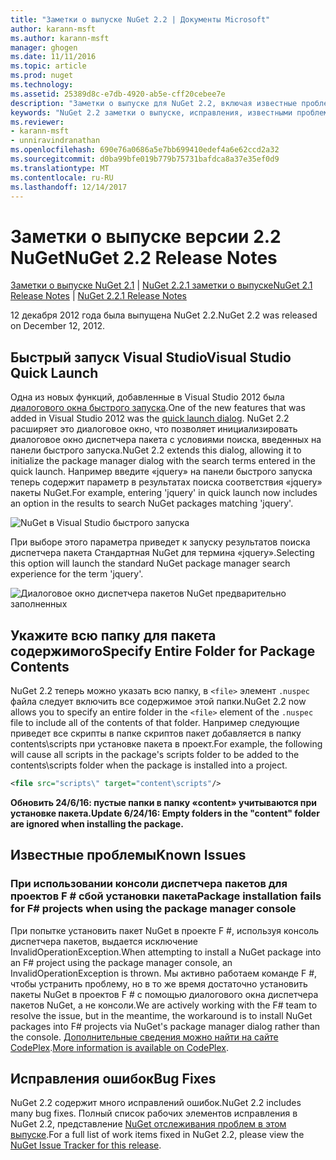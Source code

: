 ```yaml
---
title: "Заметки о выпуске NuGet 2.2 | Документы Microsoft"
author: karann-msft
ms.author: karann-msft
manager: ghogen
ms.date: 11/11/2016
ms.topic: article
ms.prod: nuget
ms.technology: 
ms.assetid: 25389d8c-e7db-4920-ab5e-cff20cebee7e
description: "Заметки о выпуске для NuGet 2.2, включая известные проблемы, исправленные ошибки, добавленные функции и DCR."
keywords: "NuGet 2.2 заметки о выпуске, исправления, известными проблемами, добавлены функции, DCR"
ms.reviewer:
- karann-msft
- unniravindranathan
ms.openlocfilehash: 690e76a0686a5e7bb699410edef4a6e62ccd2a32
ms.sourcegitcommit: d0ba99bfe019b779b75731bafdca8a37e35ef0d9
ms.translationtype: MT
ms.contentlocale: ru-RU
ms.lasthandoff: 12/14/2017
---
```

# <a name="nuget-22-release-notes"></a><span data-ttu-id="01910-104">Заметки о выпуске версии 2.2 NuGet</span><span class="sxs-lookup"><span data-stu-id="01910-104">NuGet 2.2 Release Notes</span></span>

<span data-ttu-id="01910-105">[Заметки о выпуске NuGet 2.1](../release-notes/nuget-2.1.md) | [NuGet 2.2.1 заметки о выпуске](../release-notes/nuget-2.2.1.md)</span><span class="sxs-lookup"><span data-stu-id="01910-105">[NuGet 2.1 Release Notes](../release-notes/nuget-2.1.md) | [NuGet 2.2.1 Release Notes](../release-notes/nuget-2.2.1.md)</span></span>

<span data-ttu-id="01910-106">12 декабря 2012 года была выпущена NuGet 2.2.</span><span class="sxs-lookup"><span data-stu-id="01910-106">NuGet 2.2 was released on December 12, 2012.</span></span>

## <a name="visual-studio-quick-launch"></a><span data-ttu-id="01910-107">Быстрый запуск Visual Studio</span><span class="sxs-lookup"><span data-stu-id="01910-107">Visual Studio Quick Launch</span></span>
<span data-ttu-id="01910-108">Одна из новых функций, добавленные в Visual Studio 2012 была [диалогового окна быстрого запуска](http://msdn.microsoft.com/library/hh417697.aspx).</span><span class="sxs-lookup"><span data-stu-id="01910-108">One of the new features that was added in Visual Studio 2012 was the [quick launch dialog](http://msdn.microsoft.com/library/hh417697.aspx).</span></span> <span data-ttu-id="01910-109">NuGet 2.2 расширяет это диалоговое окно, что позволяет инициализировать диалоговое окно диспетчера пакета с условиями поиска, введенных на панели быстрого запуска.</span><span class="sxs-lookup"><span data-stu-id="01910-109">NuGet 2.2 extends this dialog, allowing it to initialize the package manager dialog with the search terms entered in the quick launch.</span></span> <span data-ttu-id="01910-110">Например введите «jquery» на панели быстрого запуска теперь содержит параметр в результатах поиска соответствия «jquery» пакеты NuGet.</span><span class="sxs-lookup"><span data-stu-id="01910-110">For example, entering 'jquery' in quick launch now includes an option in the results to search NuGet packages matching 'jquery'.</span></span>

![NuGet в Visual Studio быстрого запуска](./media/quick-launch.png)

<span data-ttu-id="01910-112">При выборе этого параметра приведет к запуску результатов поиска диспетчера пакета Стандартная NuGet для термина «jquery».</span><span class="sxs-lookup"><span data-stu-id="01910-112">Selecting this option will launch the standard NuGet package manager search experience for the term 'jquery'.</span></span>

![Диалоговое окно диспетчера пакетов NuGet предварительно заполненных](./media/pkg-mgr-search-from-quick-launch.png)

## <a name="specify-entire-folder-for-package-contents"></a><span data-ttu-id="01910-114">Укажите всю папку для пакета содержимого</span><span class="sxs-lookup"><span data-stu-id="01910-114">Specify Entire Folder for Package Contents</span></span>
<span data-ttu-id="01910-115">NuGet 2.2 теперь можно указать всю папку, в `<file>` элемент `.nuspec` файла следует включить все содержимое этой папки.</span><span class="sxs-lookup"><span data-stu-id="01910-115">NuGet 2.2 now allows you to specify an entire folder in the `<file>` element of the `.nuspec` file to include all of the contents of that folder.</span></span> <span data-ttu-id="01910-116">Например следующие приведет все скрипты в папке скриптов пакет добавляется в папку contents\scripts при установке пакета в проект.</span><span class="sxs-lookup"><span data-stu-id="01910-116">For example, the following will cause all scripts in the package's scripts folder to be added to the contents\scripts folder when the package is installed into a project.</span></span>

```xml
<file src="scripts\" target="content\scripts"/>
```

<span data-ttu-id="01910-117">**Обновить 24/6/16: пустые папки в папку «content» учитываются при установке пакета.**</span><span class="sxs-lookup"><span data-stu-id="01910-117">**Update 6/24/16: Empty folders in the "content" folder are ignored when installing the package.**</span></span>

## <a name="known-issues"></a><span data-ttu-id="01910-118">Известные проблемы</span><span class="sxs-lookup"><span data-stu-id="01910-118">Known Issues</span></span>

### <a name="package-installation-fails-for-f-projects-when-using-the-package-manager-console"></a><span data-ttu-id="01910-119">При использовании консоли диспетчера пакетов для проектов F # сбой установки пакета</span><span class="sxs-lookup"><span data-stu-id="01910-119">Package installation fails for F# projects when using the package manager console</span></span>
<span data-ttu-id="01910-120">При попытке установить пакет NuGet в проекте F #, используя консоль диспетчера пакетов, выдается исключение InvalidOperationException.</span><span class="sxs-lookup"><span data-stu-id="01910-120">When attempting to install a NuGet package into an F# project using the package manager console, an InvalidOperationException is thrown.</span></span> <span data-ttu-id="01910-121">Мы активно работаем команде F #, чтобы устранить проблему, но в то же время достаточно установить пакеты NuGet в проектов F # с помощью диалогового окна диспетчера пакетов NuGet, а не консоли.</span><span class="sxs-lookup"><span data-stu-id="01910-121">We are actively working with the F# team to resolve the issue, but in the meantime, the workaround is to install NuGet packages into F# projects via NuGet's package manager dialog rather than the console.</span></span> <span data-ttu-id="01910-122">[Дополнительные сведения можно найти на сайте CodePlex](http://nuget.codeplex.com/workitem/2873).</span><span class="sxs-lookup"><span data-stu-id="01910-122">[More information is available on CodePlex](http://nuget.codeplex.com/workitem/2873).</span></span>


## <a name="bug-fixes"></a><span data-ttu-id="01910-123">Исправления ошибок</span><span class="sxs-lookup"><span data-stu-id="01910-123">Bug Fixes</span></span>
<span data-ttu-id="01910-124">NuGet 2.2 содержит много исправлений ошибок.</span><span class="sxs-lookup"><span data-stu-id="01910-124">NuGet 2.2 includes many bug fixes.</span></span> <span data-ttu-id="01910-125">Полный список рабочих элементов исправления в NuGet 2.2, представление [NuGet отслеживания проблем в этом выпуске](http://nuget.codeplex.com/workitem/list/advanced?keyword=&status=Closed&type=All&priority=All&release=NuGet%202.2&assignedTo=All&component=All&sortField=LastUpdatedDate&sortDirection=Descending&page=0).</span><span class="sxs-lookup"><span data-stu-id="01910-125">For a full list of work items fixed in NuGet 2.2, please view the [NuGet Issue Tracker for this release](http://nuget.codeplex.com/workitem/list/advanced?keyword=&status=Closed&type=All&priority=All&release=NuGet%202.2&assignedTo=All&component=All&sortField=LastUpdatedDate&sortDirection=Descending&page=0).</span></span>
